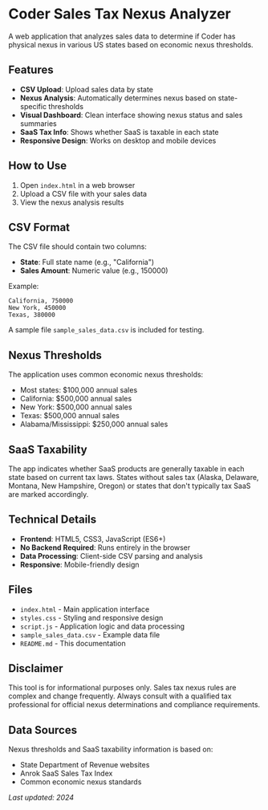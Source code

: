 # Coder Sales Tax Nexus Analyzer

A web application that analyzes sales data to determine if Coder has physical nexus in various US states based on economic nexus thresholds.

## Features

- **CSV Upload**: Upload sales data by state
- **Nexus Analysis**: Automatically determines nexus based on state-specific thresholds
- **Visual Dashboard**: Clean interface showing nexus status and sales summaries
- **SaaS Tax Info**: Shows whether SaaS is taxable in each state
- **Responsive Design**: Works on desktop and mobile devices

## How to Use

1. Open `index.html` in a web browser
2. Upload a CSV file with your sales data
3. View the nexus analysis results

## CSV Format

The CSV file should contain two columns:
- **State**: Full state name (e.g., "California")
- **Sales Amount**: Numeric value (e.g., 150000)

Example:
```
California, 750000
New York, 450000
Texas, 380000
```

A sample file `sample_sales_data.csv` is included for testing.

## Nexus Thresholds

The application uses common economic nexus thresholds:
- Most states: $100,000 annual sales
- California: $500,000 annual sales
- New York: $500,000 annual sales
- Texas: $500,000 annual sales
- Alabama/Mississippi: $250,000 annual sales

## SaaS Taxability

The app indicates whether SaaS products are generally taxable in each state based on current tax laws. States without sales tax (Alaska, Delaware, Montana, New Hampshire, Oregon) or states that don't typically tax SaaS are marked accordingly.

## Technical Details

- **Frontend**: HTML5, CSS3, JavaScript (ES6+)
- **No Backend Required**: Runs entirely in the browser
- **Data Processing**: Client-side CSV parsing and analysis
- **Responsive**: Mobile-friendly design

## Files

- `index.html` - Main application interface
- `styles.css` - Styling and responsive design
- `script.js` - Application logic and data processing
- `sample_sales_data.csv` - Example data file
- `README.md` - This documentation

## Disclaimer

This tool is for informational purposes only. Sales tax nexus rules are complex and change frequently. Always consult with a qualified tax professional for official nexus determinations and compliance requirements.

## Data Sources

Nexus thresholds and SaaS taxability information is based on:
- State Department of Revenue websites
- Anrok SaaS Sales Tax Index
- Common economic nexus standards

*Last updated: 2024*